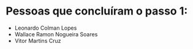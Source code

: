 # Pessoas que concluíram o passo 1:

- Leonardo Colman Lopes
- Wallace Ramon Nogueira Soares
- Vitor Martins Cruz
